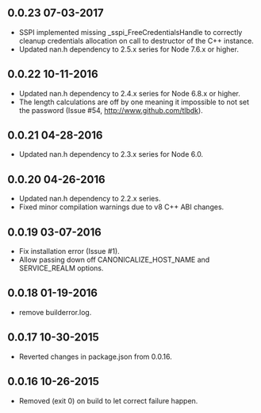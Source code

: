0.0.23 07-03-2017
-----------------
- SSPI implemented missing _sspi_FreeCredentialsHandle to correctly cleanup credentials allocation on call to destructor of the C++ instance.
- Updated nan.h dependency to 2.5.x series for Node 7.6.x or higher.

0.0.22 10-11-2016
-----------------
- Updated nan.h dependency to 2.4.x series for Node 6.8.x or higher.
- The length calculations are off by one meaning it impossible to not set the password (Issue #54, http://www.github.com/tlbdk).

0.0.21 04-28-2016
-----------------
- Updated nan.h dependency to 2.3.x series for Node 6.0.

0.0.20 04-26-2016
-----------------
- Updated nan.h dependency to 2.2.x series.
- Fixed minor compilation warnings due to v8 C++ ABI changes.

0.0.19 03-07-2016
-----------------
- Fix installation error (Issue #1).
- Allow passing down off CANONICALIZE_HOST_NAME and SERVICE_REALM options.

0.0.18 01-19-2016
-----------------
- remove builderror.log.

0.0.17 10-30-2015
-----------------
- Reverted changes in package.json from 0.0.16.

0.0.16 10-26-2015
-----------------
- Removed (exit 0) on build to let correct failure happen.
